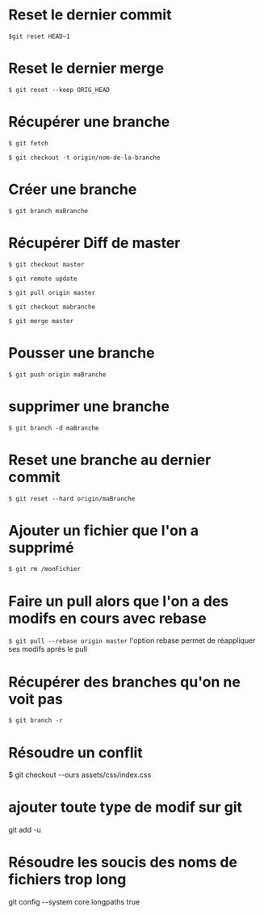 Reset le dernier commit
==
<code>$git reset HEAD~1 </code>

Reset le dernier merge
==
<code>$ git reset --keep ORIG_HEAD </code>

Récupérer une branche
==
<code>$ git fetch</code>

<code>$ git checkout -t origin/nom-de-la-branche</code>


Créer une branche
==
<code>$ git branch maBranche</code>


Récupérer Diff de master
==
<code>$ git checkout master</code>

<code>$ git remote update</code>

<code>$ git pull origin master</code>

<code>$ git checkout mabranche</code>

<code>$ git merge master</code>



Pousser une branche
==
<code>$ git push origin maBranche</code>



supprimer une branche
==
<code>$ git branch -d maBranche</code>


Reset une branche au dernier commit
==
<code>$ git reset --hard origin/maBranche</code>

Ajouter un fichier que l'on a supprimé
==
<code>$ git rm /monFichier</code>

Faire un pull alors que l'on a des modifs en cours avec rebase
==
<code>$ git pull --rebase origin master</code>
l'option rebase permet de réappliquer ses modifs après le pull

Récupérer des branches qu'on ne voit pas
==
<code>$ git branch -r</code>

Résoudre un conflit
==
$ git checkout --ours assets/css/index.css

ajouter toute type de modif sur git
==
git add -u

Résoudre les soucis des noms de fichiers trop long
==
git config --system core.longpaths true
